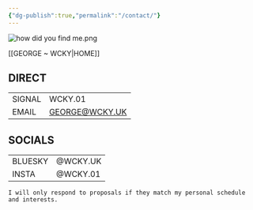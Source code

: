 ```yaml
---
{"dg-publish":true,"permalink":"/contact/"}
---
```


![how did you find me.png](/img/user/how%20did%20you%20find%20me.png)

[[GEORGE ~ WCKY\|HOME]]
## DIRECT

|        |                |
| ------ | -------------- |
| SIGNAL | WCKY.01        |
| EMAIL  | GEORGE@WCKY.UK |

## SOCIALS

|         |          |
| ------- | -------- |
| BLUESKY | @WCKY.UK |
| INSTA   | @WCKY.01 |


`I will only respond to proposals if they match my personal schedule and interests.`